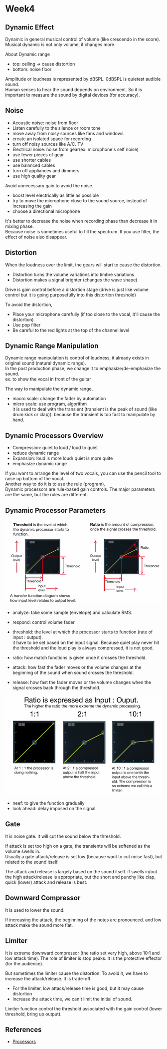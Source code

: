 # Week4

## Dynamic Effect
Dynamic in general musical control of volume (like crescendo in the score).  
Musical dynamic is not only volume, it changes more.  

About Dynamic range

* top: celling -> cause distortion
* bottom: noise floor

Amplitude or loudness is represented by dBSPL. 0dBSPL is quietest audible sound.  
Human senses to hear the sound depends on environment. So it is important to measure the sound by digital devices (for accuracy).	

## Noise

* Acoustic noise: noise from floor
 * Listen carefully to the silence or room tone
 * move away from noisy sources like fans and windows
 * create an isolated space for recording
 * turn off noisy sources like A/C. TV
* Electrical noise: noise from gear(ex. microphone's self noise)
 * use fewer pieces of gear
 * use shorter cables
 * use balanced cables
 * turn off appliances and dimmers
 * use high quality gear

Avoid unnecessary gain to avoid the noise.

* boost level electrically as little as possible
* try to move the microphone close to the sound source, instead of increasing the gain
* choose a directional microphone

It's better to decrease the noise when recording phase than decrease it in mixing phase.  
Because noise is sometimes useful to fill the spectrum. If you use filter, the effect of noise also disappear.

## Distortion
When the loudness over the limit, the gears will start to cause the distortion.

* Distortion turns the volume variations into timbre variations
* Distortion makes a signal brighter (changes the wave shape)

Drive is gain control before a distortion stage (drive is just like volume control but it is going purposefully into this distortion threshold)

To avoid the distortion,

* Place your microphone carefully (if too close to the vocal, it'll cause the distortion)
* Use pop filter
* Be careful to the red lights at the top of the channel level

## Dynamic Range Manipulation

Dynamic range manipulation is control of loudness, it already exists in original sound (natural dynamic range).  
In the post production phase, we change it to emphasize/de-emphasize the sound.  
ex. to show the vocal in front of the guitar

The way to manipulate the dynamic range,

* macro scale: change the fader by automation
* micro scale: use program, algorithm  
it is used to deal with the transient (transient is the peak of sound (like drum kick or clap)). because the transient is too fast to manipulate by hand.


## Dynamic Processors Overview

* Compression: quiet to loud / loud to quiet
 * reduce dynamic range
* Expansion: loud is more loud/ quiet is more quite
 * emphasize dynamic range 

If you want to arrange the level of two vocals, you can use the pencil tool to raise up bottom of the vocal.  
Another way to do it is to use the rule (program).  
Dynamic processors are rule-based gain controls. The major parameters are the same, but the rules are different.

## Dynamic Processor Parameters

![dynamic processors parameters](./dynamic_processors_parameters.PNG)

* analyze: take some sample (envelope) and calculate RMS.
* respond: control volume fader

* threshold: the level at which the processor starts to function (rate of input : output).  
it have to be set based on the input signal. Because quiet play never hit the threshold and the loud play is always compressed, it is not good.  

* ratio: how match functions is given once it crosses the threshold.
* attack: how fast the fader moves or the volume changes at the beginning of the sound when sound crosses the threshold. 
* release: how fast the fader moves or the volume changes when the signal crosses back through the threshold.

![ratio](./ratio.PNG)

* neef: to give the function gradually
* look ahead: delay imposed on the signal

## Gate
It is noise gate. It will cut the sound below the threshold.

If attack is set too high on a gate, the transients will be softened as the volume swells in.  
Usually a gate attack/release is set low (because want to cut noise fast), but related to the sound itself.  

The attack and release is largely based on the sound itself. 
if swells in/out the high attack/release is appropriate, but the short and punchy like clap, quick (lower) attack and release is best.

## Downward Compressor
It is used to lower the sound.

If increasing the attack, the beginning of the notes are pronounced. and low attack make the sound more flat.

## Limiter
It is extreme downward compressor (the ratio set very high, above 10:1 and low attack time).
The role of limiter is stop peaks. It is the protective effector (for the audience).

But sometimes the limiter cause the distortion. To avoid it, we have to increase the attack/release. It is trade-off.

* For the limiter, low attack/release time is good, but it may cause distortion
* Increase the attack time, we can't limit the initial of sound.

Limiter function control the threshold associated with the gain control (lower threshold, bring up output).

## References

* [Processors](http://www.astralsound.com/processors.htm)
